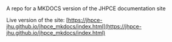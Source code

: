#

A repo for a MKDOCS version of the JHPCE documentation site

Live version of the site: [https://jhpce-jhu.github.io/jhpce_mkdocs/index.html](https://jhpce-jhu.github.io/jhpce_mkdocs/index.html)
